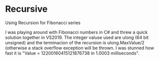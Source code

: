 # Recursive
Using Recursion for Fibonacci series

I was playing around with Fibonacci numbers in C# and threw a quick solution together in VS2019. 
The integer valuse used are ulong (64 bit unsigned) and the terminacion of the recursion is ulong.MaxValue/2 (otherwise a stack overflow exception will be thrown.
I was stunned how fast it is "Value = 12200160415121876738 in 1.0003 milliseconds".
